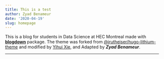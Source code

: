 ```yaml
---
title: This is a test
author: Zyad Benameur
date: '2020-04-19'
slug: homepage
---
```


This is a blog for students in Data Science at HEC Montreal made with [**blogdown**](https://github.com/rstudio/blogdown) package. The theme was forked from [@jrutheiser/hugo-lithium-theme](https://github.com/jrutheiser/hugo-lithium-theme) and modified by [Yihui Xie](https://github.com/yihui/hugo-lithium), and Adapted by _**Zyad Benameur**_.


***
